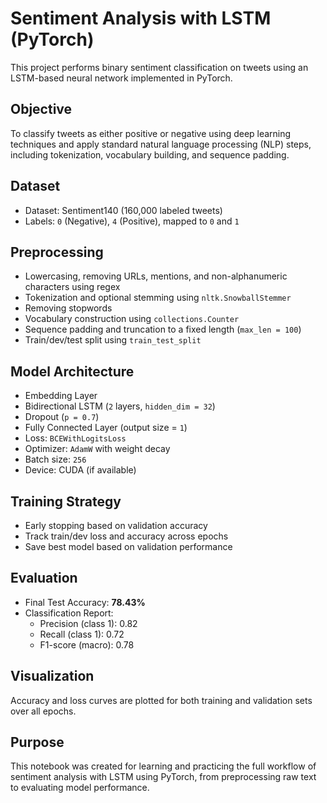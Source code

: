 # Sentiment Analysis with LSTM (PyTorch)

This project performs binary sentiment classification on tweets using an LSTM-based neural network implemented in PyTorch.

## Objective

To classify tweets as either positive or negative using deep learning techniques and apply standard natural language processing (NLP) steps, including tokenization, vocabulary building, and sequence padding.

## Dataset

- Dataset: Sentiment140 (160,000 labeled tweets)
- Labels: `0` (Negative), `4` (Positive), mapped to `0` and `1`

## Preprocessing

- Lowercasing, removing URLs, mentions, and non-alphanumeric characters using regex
- Tokenization and optional stemming using `nltk.SnowballStemmer`
- Removing stopwords
- Vocabulary construction using `collections.Counter`
- Sequence padding and truncation to a fixed length (`max_len = 100`)
- Train/dev/test split using `train_test_split`

## Model Architecture

- Embedding Layer
- Bidirectional LSTM (`2` layers, `hidden_dim = 32`)
- Dropout (`p = 0.7`)
- Fully Connected Layer (output size = `1`)
- Loss: `BCEWithLogitsLoss`
- Optimizer: `AdamW` with weight decay
- Batch size: `256`
- Device: CUDA (if available)

## Training Strategy

- Early stopping based on validation accuracy
- Track train/dev loss and accuracy across epochs
- Save best model based on validation performance

## Evaluation

- Final Test Accuracy: **78.43%**
- Classification Report:
  - Precision (class 1): 0.82
  - Recall (class 1): 0.72
  - F1-score (macro): 0.78

## Visualization

Accuracy and loss curves are plotted for both training and validation sets over all epochs.

## Purpose

This notebook was created for learning and practicing the full workflow of sentiment analysis with LSTM using PyTorch, from preprocessing raw text to evaluating model performance.

